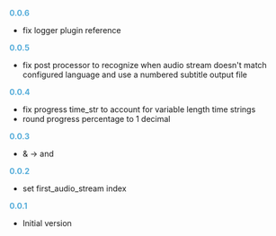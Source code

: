 
**<span style="color:#56adda">0.0.6</span>**
- fix logger plugin reference

**<span style="color:#56adda">0.0.5</span>**
- fix post processor to recognize when audio stream doesn't match configured language and use a numbered subtitle output file

**<span style="color:#56adda">0.0.4</span>**
- fix progress time_str to account for variable length time strings
- round progress percentage to 1 decimal

**<span style="color:#56adda">0.0.3</span>**
- & -> and

**<span style="color:#56adda">0.0.2</span>**
- set first_audio_stream index

**<span style="color:#56adda">0.0.1</span>**
- Initial version
